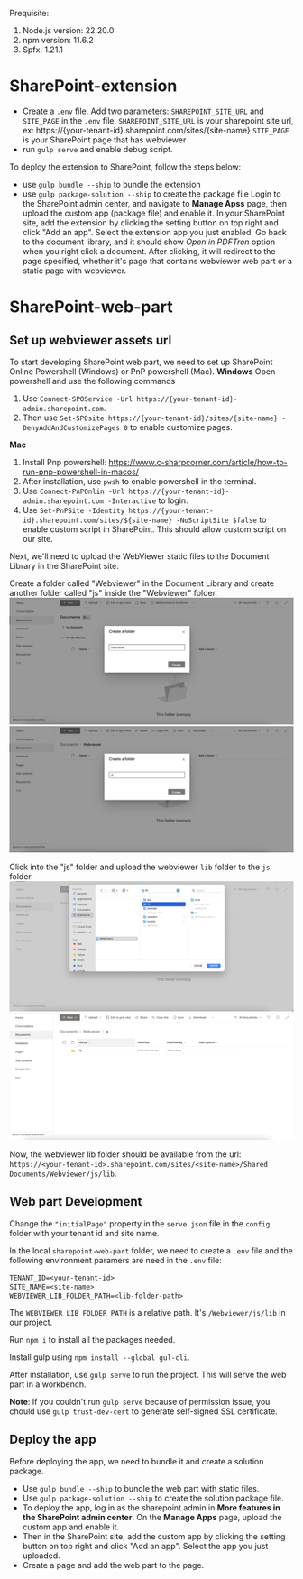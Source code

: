 Prequisite:
1. Node.js version: 22.20.0
2. npm version: 11.6.2
3. Spfx: 1.21.1
# SharePoint-extension
- Create a `.env` file. Add two parameters: `SHAREPOINT_SITE_URL` and `SITE_PAGE` in the `.env` file.
`SHAREPOINT_SITE_URL` is your sharepoint site url, ex: https://{your-tenant-id}.sharepoint.com/sites/{site-name}
`SITE_PAGE` is your SharePoint page that has webviewer
- run `gulp serve` and enable debug script.

To deploy the extension to SharePoint, follow the steps below:
- use `gulp bundle --ship` to bundle the extension
- use `gulp package-solution --ship` to create the package file
Login to the SharePoint admin center, and navigate to __Manage Apss__ page, then upload the custom app (package file) and enable it.
In your SharePoint site, add the extension by clicking the setting button on top right and click "Add an app". Select the extension app you just enabled.
Go back to the document library, and it should show *Open in PDFTron* option when you right click a document.
After clicking, it will redirect to the page specified, whether it's page that contains webviewer web part or a static page with webviewer.

# SharePoint-web-part
## Set up webviewer assets url
To start developing SharePoint web part, we need to set up SharePoint Online Powershell (Windows) or PnP powershell (Mac).
**Windows**
Open powershell and use the following commands
1. Use `Connect-SPOService -Url https://{your-tenant-id}-admin.sharepoint.com`.
2. Then use `Set-SPOsite https://{your-tenant-id}/sites/{site-name} -DenyAddAndCustomizePages 0` to enable customize pages.

**Mac**
1. Install Pnp powershell: https://www.c-sharpcorner.com/article/how-to-run-pnp-powershell-in-macos/
2. After installation, use `pwsh` to enable powershell in the terminal.
3. Use `Connect-PnPOnlin -Url https://{your-tenant-id}-admin.sharepoint.com -Interactive` to login.
4. Use `Set-PnPSite -Identity https://{your-tenant-id}.sharepoint.com/sites/${site-name} -NoScriptSite $false` to enable custom script in SharePoint. This should allow custom script on our site.

Next, we'll need to upload the WebViewer static files to the Document Library in the SharePoint site.

Create a folder called "Webviewer" in the Document Library and create another folder called "js" inside the "Webviewer" folder.
![Create folder in the Document Library](./sharepoint-web-part/images/create-folder.png)
![Create js folder in the Webviewer folder](./sharepoint-web-part/images/create-js-folder.png)

Click into the "js" folder and upload the webviewer `lib` folder to the `js` folder.
![Upload the lib folder into Webviewer/js folder](./sharepoint-web-part/images/upload-lib-folder.png)
![The lib folder is uploaded](./sharepoint-web-part/images/lib-folder-uploaded.png)

Now, the webviewer lib folder should be available from the url: `https://<your-tenant-id>.sharepoint.com/sites/<site-name>/Shared Documents/Webviewer/js/lib`.

## Web part Development
Change the `"initialPage"` property in the `serve.json` file in the `config` folder with your tenant id and site name.

In the local `sharepoint-web-part` folder, we need to create a `.env` file and the following environment paramers are need in the `.env` file:
```
TENANT_ID=<your-tenant-id>
SITE_NAME=<site-name>
WEBVIEWER_LIB_FOLDER_PATH=<lib-folder-path>
```
The `WEBVIEWER_LIB_FOLDER_PATH` is a relative path. It's `/Webviewer/js/lib` in our project.

Run `npm i` to install all the packages needed.

Install gulp using `npm install --global gul-cli`.

After installation, use `gulp serve` to run the project. This will serve the web part in a workbench.

**Note**: 
If you couldn't run `gulp serve` because of permission issue, you chould use `gulp trust-dev-cert` to generate self-signed SSL certificate.

## Deploy the app
Before deploying the app, we need to bundle it and create a solution package.
- Use `gulp bundle --ship` to bundle the web part with static files.
- Use `gulp package-solution --ship` to create the solution package file.
- To deploy the app, log in as the sharepoint admin in __More features in the SharePoint admin center__. On the __Manage Apps__ page, upload the custom app and enable it.
- Then in the SharePoint site, add the custom app by clicking the setting button on top right and click "Add an app". Select the app you just uploaded.
- Create a page and add the web part to the page.
